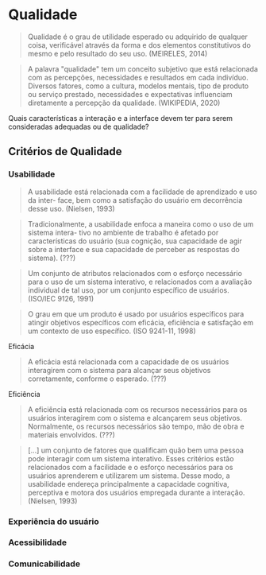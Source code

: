 # Qualidade

> Qualidade é o grau de utilidade esperado ou adquirido de qualquer coisa, verificável através da forma e dos elementos constitutivos do mesmo e pelo resultado do seu uso. \(MEIRELES, 2014\)

> A palavra "qualidade" tem um conceito subjetivo que está relacionada com as percepções, necessidades e resultados em cada indivíduo. Diversos fatores, como a cultura, modelos mentais, tipo de produto ou serviço prestado, necessidades e expectativas influenciam diretamente a percepção da qualidade. \(WIKIPEDIA, 2020\)

Quais características a interação e a interface devem ter para serem consideradas adequadas ou de qualidade?

## Critérios de Qualidade

### Usabilidade

> A usabilidade está relacionada com a facilidade de aprendizado e uso da inter- face, bem como a satisfação do usuário em decorrência desse uso. \(Nielsen, 1993\)

> Tradicionalmente, a usabilidade enfoca a maneira como o uso de um sistema intera- tivo no ambiente de trabalho é afetado por características do usuário \(sua cognição, sua capacidade de agir sobre a interface e sua capacidade de perceber as respostas do sistema\). \(???\)

> Um conjunto de atributos relacionados com o esforço necessário para o uso de um sistema interativo, e relacionados com a avaliação individual de tal uso, por um conjunto específico de usuários. \(ISO/IEC 9126, 1991\)

> O grau em que um produto é usado por usuários específicos para atingir objetivos específicos com eficácia, eficiência e satisfação em um contexto de uso específico. \(ISO 9241-11, 1998\)

Eficácia

> A eficácia está relacionada com a capacidade de os usuários interagirem com o sistema para alcançar seus objetivos corretamente, conforme o esperado. \(???\)

Eficiência

> A eficiência está relacionada com os recursos necessários para os usuários interagirem com o sistema e alcançarem seus objetivos. Normalmente, os recursos necessários são tempo, mão de obra e materiais envolvidos. \(???\)

> \[...\] um conjunto de fatores que qualificam quão bem uma pessoa pode interagir com um sistema interativo. Esses critérios estão relacionados com a facilidade e o esforço necessários para os usuários aprenderem e utilizarem um sistema. Desse modo, a usabilidade endereça principalmente a capacidade cognitiva, perceptiva e motora dos usuários empregada durante a interação. \(Nielsen, 1993\)



### Experiência do usuário

### Acessibilidade

### Comunicabilidade



